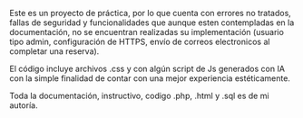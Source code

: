 Este es un proyecto de práctica, por lo que cuenta con errores no tratados, fallas de seguridad y funcionalidades que aunque esten contempladas en la documentación,
no se encuentran realizadas su implementación (usuario tipo admin, configuración de HTTPS, envío de correos electronicos al completar una reserva).

El código incluye archivos .css y con algún script de Js generados con IA con la simple finalidad de contar con una mejor experiencia estéticamente.

Toda la documentación, instructivo, codigo .php, .html y .sql es de mi autoría.

